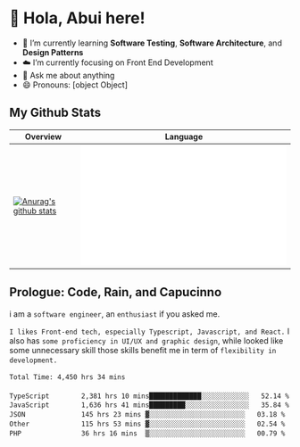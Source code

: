 # 👋 Hola, Abui here!

- 🌱 I’m currently learning **Software Testing**, **Software Architecture**, and **Design Patterns**
- ☁️ I’m currently focusing on Front End Development
- 💬 Ask me about anything
- 😄 Pronouns: [object Object]

## My Github Stats

| Overview | Language |
| --- | --- |
|[![Anurag's github stats](https://github-readme-stats.vercel.app/api?username=abui-am&count_private=true)](https://github.com/anuraghazra/github-readme-stats)|![Language](https://raw.githubusercontent.com/abui-am/stats/c6455f656dfce7acd3951e5ec5b25d72af0b2ee3/generated/languages.svg)|

## Prologue: Code, Rain, and Capucinno
i am a `software engineer`, an `enthusiast` if you asked me. 

`I likes Front-end tech, especially Typescript, Javascript, and React.` I also has `some proficiency in UI/UX and graphic design`, while looked like some unnecessary skill those skills benefit me in term of `flexibility in development.`


<!--START_SECTION:waka-->

```txt
Total Time: 4,450 hrs 34 mins

TypeScript        2,381 hrs 10 mins█████████████░░░░░░░░░░░░   52.14 %
JavaScript        1,636 hrs 41 mins█████████░░░░░░░░░░░░░░░░   35.84 %
JSON              145 hrs 23 mins ▓░░░░░░░░░░░░░░░░░░░░░░░░   03.18 %
Other             115 hrs 53 mins ▓░░░░░░░░░░░░░░░░░░░░░░░░   02.54 %
PHP               36 hrs 16 mins  ▒░░░░░░░░░░░░░░░░░░░░░░░░   00.79 %
```

<!--END_SECTION:waka-->
